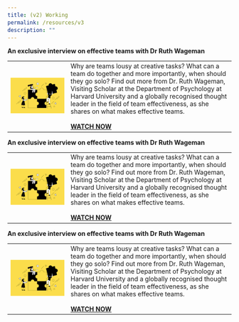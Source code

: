 ```yaml
---
title: (v2) Working
permalink: /resources/v3
description: ""
---
```


<b> An exclusive interview on effective teams with Dr Ruth Wageman </b>
<table> 
<tr>
<td><img src="/images/Team%20Development.jpg" alt="employee engagement"> </td><td> Why are teams lousy at creative tasks? What can a team do together and more importantly, when should they go solo? Find out more from Dr. Ruth Wageman, Visiting Scholar at the Department of Psychology at Harvard University and a globally recognised thought leader in the field of team effectiveness, as she shares on what makes effective teams. <br><br><a href ="https://vimeo.com/130939928"><b>WATCH NOW</b></a></td>
</tr></table>

<b> An exclusive interview on effective teams with Dr Ruth Wageman </b>
<table><tr>
<td><img src="/images/Team%20Development.jpg" alt="employee engagement"> </td><td> Why are teams lousy at creative tasks? What can a team do together and more importantly, when should they go solo? Find out more from Dr. Ruth Wageman, Visiting Scholar at the Department of Psychology at Harvard University and a globally recognised thought leader in the field of team effectiveness, as she shares on what makes effective teams. <br><br><a href ="https://vimeo.com/130939928"><b>WATCH NOW</b></a></td>
</tr></table>

<b> An exclusive interview on effective teams with Dr Ruth Wageman </b>
<table> 
<tr>
<td><img src="/images/Team%20Development.jpg" alt="employee engagement"> </td><td> Why are teams lousy at creative tasks? What can a team do together and more importantly, when should they go solo? Find out more from Dr. Ruth Wageman, Visiting Scholar at the Department of Psychology at Harvard University and a globally recognised thought leader in the field of team effectiveness, as she shares on what makes effective teams. <br><br><a href ="https://vimeo.com/39463182"><b>WATCH NOW</b></a></td>
</tr></table>